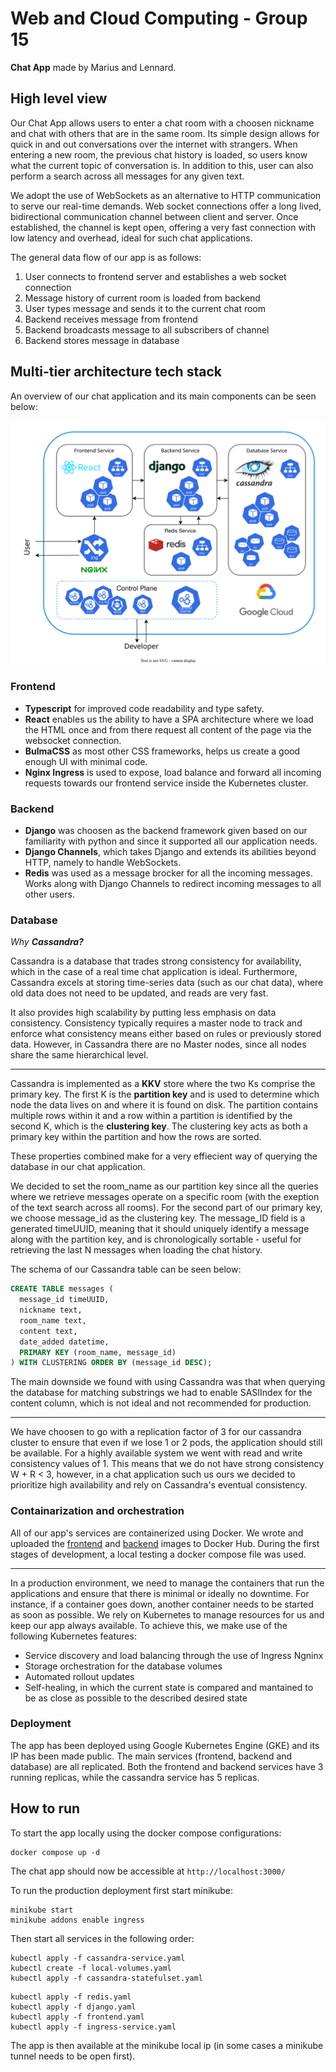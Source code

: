 # Web and Cloud Computing - Group 15

**Chat App** made by Marius and Lennard.

## High level view

Our Chat App allows users to enter a chat room with a choosen nickname and chat with others that are in the same room. Its simple design allows for quick in and out conversations over the internet with strangers. When entering a new room, the previous chat history is loaded, so users know what the current topic of conversation is. In addition to this, user can also perform a search across all messages for any given text.

We adopt the use of WebSockets as an alternative to HTTP communication to serve our real-time demands. Web socket connections offer a long lived, bidirectional communication channel between client and server. Once established, the channel is kept open, offering a very fast connection with low latency and overhead, ideal for such chat applications.

The general data flow of our app is as follows:

1. User connects to frontend server and establishes a web socket connection
2. Message history of current room is loaded from backend
3. User types message and sends it to the current chat room
4. Backend receives message from frontend
5. Backend broadcasts message to all subscribers of channel
6. Backend stores message in database

## Multi-tier architecture tech stack

An overview of our chat application and its main components can be seen below:

![App Diagram](App-diagram.svg)

### Frontend

- **Typescript** for improved code readability and type safety.
- **React** enables us the ability to have a SPA architecture where we load the HTML once and from there request all content of the page via the websocket connection.
- **BulmaCSS** as most other CSS frameworks, helps us create a good enough UI with minimal code.
- **Nginx Ingress** is used to expose, load balance and forward all incoming requests towards our frontend service inside the Kubernetes cluster.

### Backend

- **Django** was choosen as the backend framework given based on our familiarity with python and since it supported all our application needs.
- **Django Channels**, which takes Django and extends its abilities beyond HTTP, namely to handle WebSockets.
- **Redis** was used as a message brocker for all the incoming messages. Works along with Django Channels to redirect incoming messages to all other users.

### Database

*Why **Cassandra?***

Cassandra is a database that trades strong consistency for availability, which in the case of a real time chat application is ideal. Furthermore, Cassandra excels at storing time-series data (such as our chat data), where old data does not need to be updated, and reads are very fast.

It also provides high scalability by putting less emphasis on data consistency. Consistency typically requires a master node to track and enforce what consistency means either based on rules or previously stored data. However, in Cassandra there are no Master nodes, since all nodes share the same hierarchical level.

---

Cassandra is implemented as a **KKV** store where the two Ks comprise the primary key. The first K is the **partition key** and is used to determine which node the data lives on and where it is found on disk. The partition contains multiple rows within it and a row within a partition is identified by the second K, which is the **clustering key**. The clustering key acts as both a primary key within the partition and how the rows are sorted.

These properties combined make for a very effiecient way of querying the database in our chat application.

We decided to set the room_name as our partition key since all the queries where we retrieve messages operate on a specific room (with the exeption of the text search across all rooms). For the second part of our primary key, we choose message_id as the clustering key. The message_ID field is a generated timeUUID, meaning that it should uniquely identify a message along with the partition key, and is chronologically sortable - useful for retrieving the last N messages when loading the chat history.

The schema of our Cassandra table can be seen below:

```sql
CREATE TABLE messages (
  message_id timeUUID,
  nickname text,
  room_name text,
  content text,
  date_added datetime,
  PRIMARY KEY (room_name, message_id)
) WITH CLUSTERING ORDER BY (message_id DESC);
```

The main downside we found with using Cassandra was that when querying the database for matching substrings we had to enable SASIIndex for the content column, which is not ideal and not recommended for production.

---
We have choosen to go with a replication factor of 3 for our cassandra cluster to ensure that even if we lose 1 or 2 pods, the application should still be available. For a highly available system we went with read and write consistency values of 1. This means that we do not have strong consistency W + R < 3, however, in a chat application such us ours we decided to prioritize high availability and rely on Cassandra's eventual consistency.

### Containarization and orchestration

All of our app's services are containerized using Docker. We wrote and uploaded the [frontend](https://hub.docker.com/repository/docker/mariuscaptari/frontend) and [backend](https://hub.docker.com/repository/docker/mariuscaptari/frontend) images to Docker Hub. During the first stages of development, a local testing a docker compose file was used.

---

In a production environment, we need to manage the containers that run the applications and ensure that there is minimal or ideally no downtime. For instance, if a container goes down, another container needs to be started as soon as possible. We rely on Kubernetes to manage resources for us and keep our app always available. To achieve this, we make use of the following Kubernetes features:

- Service discovery and load balancing through the use of Ingress Ngninx
- Storage orchestration for the database volumes
- Automated rollout updates
- Self-healing, in which the current state is compared and mantained to be as close as possible to the described desired state

### Deployment

The app has been deployed using Google Kubernetes Engine (GKE) and its IP has been made public. The main services (frontend, backend and database) are all replicated. Both the frontend and backend services have 3 running replicas, while the cassandra service has 5 replicas.

## How to run

To start the app locally using the docker compose configurations:

```shell
docker compose up -d
```

The chat app should now be accessible at ```http://localhost:3000/```

To run the production deployment first start minikube:

```shell
minikube start
minikube addons enable ingress
```

Then start all services in the following order:

```shell
kubectl apply -f cassandra-service.yaml
kubectl create -f local-volumes.yaml
kubectl apply -f cassandra-statefulset.yaml
```

```shell
kubectl apply -f redis.yaml
kubectl apply -f django.yaml
kubectl apply -f frontend.yaml
kubectl apply -f ingress-service.yaml
```

The app is then available at the minikube local ip (in some cases a minikube tunnel needs to be open first).
